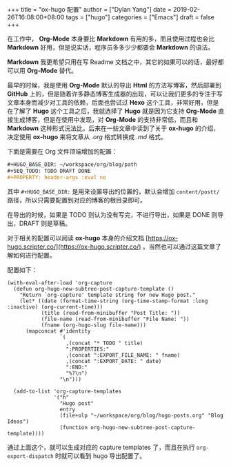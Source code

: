 +++
title = "ox-hugo 配置"
author = ["Dylan Yang"]
date = 2019-02-26T16:08:00+08:00
tags = ["hugo"]
categories = ["Emacs"]
draft = false
+++

在工作中， **Org-Mode** 本身要比 **Markdown** 有用的多，而且使用过程也会比
**Markdown** 好用，但是说实话，程序员多多少少都要会 **Markdown** 的语法。

**Markdown** 我更希望只用在写 Readme 文档之中，其它的如果可以的话，最好都可以用
**Org-Mode** 替代。

最早的时候，我是使用 **Org-Mode** 默认的导出 **Html** 的方法写博客，然后部署到
**GitHub** 上的，但是随着许多静态博客生成器的出现，可以让我们更多的专注于写文章本身而减少对工具的依赖，后面也尝试过 **Hexo** 这个工具，非常好用，但是在了解了
**Hugo** 这个工具之后，我就选择了 **Hugo** 就是因为它支持 **Org-Mode** 直接生成博客，但是在使用中发现，对 **Org-Mode** 的支持非常低，而且和 **Markdown** 这种形式沅法比，后来在一些文章中读到了关于 **ox-hugo** 的介绍，决定使用 **ox-hugo** 来将文章从
_.org_ 格式转换成 _.md_ 格式。

下面是需要在 Org 文件顶端增加的配置：

```org
#+HUGO_BASE_DIR: ~/workspace/org/blog/path
#+SEQ_TODO: TODO DRAFT DONE
#+PROPERTY: header-args :eval no
```

其中 `#+HUGO_BASE_DIR:` 是用来设置导出的位置的，默认会增加
`content/postt/` 路径，所以只需要配置到对应的博客的根目录即可。

在导出的时候，如果是 TODO 则认为没有写完，不进行导出，如果是 DONE 则导出，DRAFT 则是草稿。

对于相关的配置可以阅读 **ox-hugo** 本身的介绍文档
[https://ox-hugo.scripter.co/](https://ox-hugo.scripter.co/) 。当然也可以通过这篇文章了解如何进行配置。

配置如下：

```emacs-lisp
(with-eval-after-load 'org-capture
  (defun org-hugo-new-subtree-post-capture-template ()
    "Return `org-capture' template string for new Hugo post."
    (let* ((date (format-time-string (org-time-stamp-format :long :inactive) (org-current-time)))
           (title (read-from-minibuffer "Post Title: "))
           (file-name (read-from-minibuffer "File Name: "))
           (fname (org-hugo-slug file-name)))
      (mapconcat #'identity
                 `(
                   ,(concat "* TODO " title)
                   ":PROPERTIES:"
                   ,(concat ":EXPORT_FILE_NAME: " fname)
                   ,(concat ":EXPORT_DATE: " date)
                   ":END:"
                   "%?\n")
                 "\n")))

  (add-to-list 'org-capture-templates
               '("h"
                 "Hugo post"
                 entry
                 (file+olp "~/workspace/org/blog/hugo-posts.org" "Blog Ideas")
                 (function org-hugo-new-subtree-post-capture-template))))
```

通过上面这个，就可以生成对应的 capture templates 了，而且在执行
`org-export-dispatch` 时就可以看到 hugo 导出配置了。
